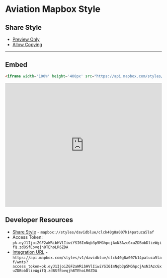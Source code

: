 # Aviation Mapbox Style



## Share Style

- [Preview Only](https://api.mapbox.com/styles/v1/davidblue/clck40g8a007k14patuca5laf.html?title=view&access_token=pk.eyJ1IjoiZGF2aWRibHVlIiwiYSI6ImNqb3p5MGhpcjAxN3AzcGxuZDBobDlieWgifQ.zd8SfEovqjh8TEhoLR6ZDA&zoomwheel=true&fresh=true#4.51/55.74/-94.85)
- [Allow Copying](https://api.mapbox.com/styles/v1/davidblue/clck40g8a007k14patuca5laf.html?title=copy&access_token=pk.eyJ1IjoiZGF2aWRibHVlIiwiYSI6ImNqb3p5MGhpcjAxN3AzcGxuZDBobDlieWgifQ.zd8SfEovqjh8TEhoLR6ZDA&zoomwheel=true&fresh=true#4.51/55.74/-94.85)

---

## Embed

```html
<iframe width='100%' height='400px' src="https://api.mapbox.com/styles/v1/davidblue/clck40g8a007k14patuca5laf.html?title=false&access_token=pk.eyJ1IjoiZGF2aWRibHVlIiwiYSI6ImNqb3p5MGhpcjAxN3AzcGxuZDBobDlieWgifQ.zd8SfEovqjh8TEhoLR6ZDA&zoomwheel=false#4.51/55.74/-94.85" title="Aviation" style="border:none;"></iframe>
```

<iframe width='100%' height='400px' src="https://api.mapbox.com/styles/v1/davidblue/clck40g8a007k14patuca5laf.html?title=false&access_token=pk.eyJ1IjoiZGF2aWRibHVlIiwiYSI6ImNqb3p5MGhpcjAxN3AzcGxuZDBobDlieWgifQ.zd8SfEovqjh8TEhoLR6ZDA&zoomwheel=false#4.51/55.74/-94.85" title="Aviation" style="border:none;"></iframe>

## Developer Resources

- [Share Style](mapbox://styles/davidblue/clck40g8a007k14patuca5laf) - `mapbox://styles/davidblue/clck40g8a007k14patuca5laf`
- Access Token: `pk.eyJ1IjoiZGF2aWRibHVlIiwiYSI6ImNqb3p5MGhpcjAxN3AzcGxuZDBobDlieWgifQ.zd8SfEovqjh8TEhoLR6ZDA`
- [Integration URL](https://api.mapbox.com/styles/v1/davidblue/clck40g8a007k14patuca5laf/wmts?access_token=pk.eyJ1IjoiZGF2aWRibHVlIiwiYSI6ImNqb3p5MGhpcjAxN3AzcGxuZDBobDlieWgifQ.zd8SfEovqjh8TEhoLR6ZDA) - `https://api.mapbox.com/styles/v1/davidblue/clck40g8a007k14patuca5laf/wmts?access_token=pk.eyJ1IjoiZGF2aWRibHVlIiwiYSI6ImNqb3p5MGhpcjAxN3AzcGxuZDBobDlieWgifQ.zd8SfEovqjh8TEhoLR6ZDA`
